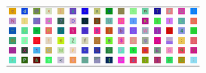 <table>
<tr>
<td><img src="63.gif"></td>
<td><img src="64.gif"></td>
<td><img src="40.gif"></td>
<td><img src="78.gif"></td>
<td><img src="7C.gif"></td>
<td><img src="56.gif"></td>
<td><img src="2A.gif"></td>
<td><img src="61.gif"></td>
<td><img src="65.gif"></td>
<td><img src="2C.gif"></td>
<td><img src="7E.gif"></td>
<td><img src="6E.gif"></td>
<td><img src="54.gif"></td>
<td><img src="23.gif"></td>
<td><img src="51.gif"></td>
<td><img src="5D.gif"></td>
</tr>
<tr>
<td><img src="4E.gif"></td>
<td><img src="5B.gif"></td>
<td><img src="gr2.gif"></td>
<td><img src="75.gif"></td>
<td><img src="37.gif"></td>
<td><img src="44.gif"></td>
<td><img src="30.gif"></td>
<td><img src="33.gif"></td>
<td><img src="55.gif"></td>
<td><img src="48.gif"></td>
<td><img src="69.gif"></td>
<td><img src="4B.gif"></td>
<td><img src="28.gif"></td>
<td><img src="49.gif"></td>
<td><img src="4C.gif"></td>
<td><img src="6B.gif"></td>
</tr>
<tr>
<td><img src="5F.gif"></td>
<td><img src="76.gif"></td>
<td><img src="3D.gif"></td>
<td><img src="52.gif"></td>
<td><img src="2F.gif"></td>
<td><img src="68.gif"></td>
<td><img src="27.gif"></td>
<td><img src="42.gif"></td>
<td><img src="6C.gif"></td>
<td><img src="62.gif"></td>
<td><img src="43.gif"></td>
<td><img src="57.gif"></td>
<td><img src="29.gif"></td>
<td><img src="73.gif"></td>
<td><img src="34.gif"></td>
<td><img src="2D.gif"></td>
</tr>
<tr>
<td><img src="6D.gif"></td>
<td><img src="4A.gif"></td>
<td><img src="2B.gif"></td>
<td><img src="21.gif"></td>
<td><img src="36.gif"></td>
<td><img src="5A.gif"></td>
<td><img src="66.gif"></td>
<td><img src="60.gif"></td>
<td><img src="38.gif"></td>
<td><img src="24.gif"></td>
<td><img src="7A.gif"></td>
<td><img src="67.gif"></td>
<td><img src="41.gif"></td>
<td><img src="gr3.gif"></td>
<td><img src="3A.gif"></td>
<td><img src="6A.gif"></td>
</tr>
<tr>
<td><img src="2E.gif"></td>
<td><img src="58.gif"></td>
<td><img src="31.gif"></td>
<td><img src="4F.gif"></td>
<td><img src="4D.gif"></td>
<td><img src="79.gif"></td>
<td><img src="22.gif"></td>
<td><img src="25.gif"></td>
<td><img src="35.gif"></td>
<td><img src="46.gif"></td>
<td><img src="3F.gif"></td>
<td><img src="77.gif"></td>
<td><img src="45.gif"></td>
<td><img src="53.gif"></td>
<td><img src="71.gif"></td>
<td><img src="59.gif"></td>
</tr>
<tr>
<td><img src="72.gif"></td>
<td><img src="50.gif"></td>
<td><img src="26.gif"></td>
<td><img src="6F.gif"></td>
<td><img src="3C.gif"></td>
<td><img src="39.gif"></td>
<td><img src="5E.gif"></td>
<td><img src="gr1.gif"></td>
<td><img src="7B.gif"></td>
<td><img src="3E.gif"></td>
<td><img src="32.gif"></td>
<td><img src="74.gif"></td>
<td><img src="7D.gif"></td>
<td><img src="70.gif"></td>
<td><img src="47.gif"></td>
<td><img src="3B.gif"></td>
</tr>
</table>
